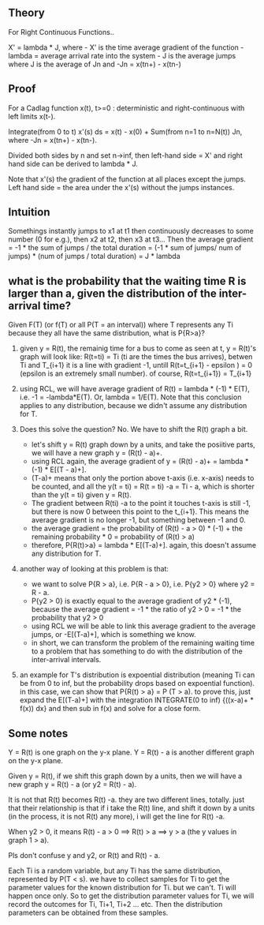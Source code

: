 Theory
--------------------

For Right Continuous Functions..

X' = lambda * J, where
	- X' is the time average gradient of the function
	- lambda = average arrival rate into the system
	- J is the average jumps where J is the average of Jn and -Jn = x(tn+) - x(tn-)

Proof
--------------------
For a Cadlag function x(t), t>=0 : deterministic and right-continuous with left limits x(t-).

Integrate(from 0 to t) x'(s) ds = x(t) - x(0) + Sum(from n=1 to n=N(t)) Jn, where -Jn = x(tn+) - x(tn-).

Divided both sides by n and set n->inf, then left-hand side = X' and right hand side can be derived to lambda * J.

Note that x'(s) the gradient of the function at all places except the jumps. 
Left hand side = the area under the x'(s) without the jumps instances.

Intuition
---------------------

Somethings instantly jumps to x1 at t1 then continuously decreases to some number (0 for e.g.), then x2 at t2, then x3 at t3... 
Then the average gradient = -1 * the sum of jumps / the total duration = (-1 * sum of jumps/ num of jumps) * (num of jumps / total duration) = J * lambda

what is the probability that the waiting time R is larger than a, given the distribution of the inter-arrival time?
-------------------------------------------------------------

Given F(T) (or f(T) or all P(T = an interval)) where T represents any Ti because they all have the same distribution, what is P{R>a}?

1. given y = R(t), the remainig time for a bus to come as seen at t, y = R(t)'s graph will look like: R(t=ti) = Ti (ti are the times the bus arrives), betwen Ti and T_{i+1} it is a line with gradient -1, untill R(t=t_{i+1} - epsilon ) = 0 (epsilon is an extremely small number). of course, R(t=t_{i+1}) = T_{i+1}

2. using RCL, we will have average gradient of R(t) = lambda * (-1) * E(T), i.e. -1 = -lambda*E(T). Or, lambda = 1/E(T). Note that this conclusion applies to any distribution, because we didn't assume any distribution for T.

3. Does this solve the question? No. We have to shift the R(t) graph a bit.  
	- let's shift y = R(t) graph down by a units, and take the posiitive parts, we will have a new graph y = (R(t) - a)+. 
	- using RCL again, the average gradient of y = (R(t) - a)+  = lambda * (-1) * E[(T - a)+]. 
	- (T-a)+ means that only the portion above t-axis (i.e. x-axis) needs to be counted, and all the y(t = ti) = R(t = ti) -a = Ti - a, which is shorter than the y(t = ti) given y = R(t). 
	- The gradient between R(ti) -a to the point it touches t-axis is still -1, but there is now 0 between this point to the t_{i+1}. This means the average gradient is no longer -1, but something between -1 and 0.
	- the average gradient = the probability of (R(t) - a > 0) * (-1) + the remaining probability * 0 = probability of (R(t) > a)
	- therefore, P{R(t)>a} = lambda * E[(T-a)+]. again, this doesn't assume any distribution for T.
	
4. another way of looking at this problem is that:
	- we want to solve P{R > a}, i.e. P{R - a > 0}, i.e. P{y2 > 0} where y2 = R - a. 
	- P{y2 > 0} is exactly equal to the average gradient of y2 * (-1), because the average gradient = -1 * the ratio of y2 > 0 = -1 * the probability that y2 > 0
	- using RCL we will be able to link this average gradient to the average jumps, or -E[(T-a)+], which is something we know. 
	- in short, we can transform the problem of the remaining waiting time to a problem that has something to do with the distribution of the inter-arrival intervals.

5. an example for T's distribution is expoential distribution (meaning Ti can be from 0 to inf, but the probability drops based on expoential function). in this case, we can show that P{R(t) > a} = P (T > a). to prove this, just expand the E[(T-a)+] with the integration INTEGRATE(0 to inf) {((x-a)+ * f(x)) dx} and then sub in f(x) and solve for a close form.  

Some notes
---------------------

Y = R(t) is one graph on the y-x plane. 
Y = R(t) - a is another different graph on the y-x plane.

Given y =  R(t), if we shift this graph down by a units, then we will have a new graph y = R(t) - a (or y2 = R(t) - a). 

It is not that R(t) becomes R(t) -a. they are two different lines, totally. just that their relationship is that if i take the R(t) line, and shift it down by a units (in the process, it is not R(t) any more), i will get the line for R(t) -a.

When y2 > 0, it means R(t) - a > 0 ==> R(t) > a ==> y > a (the y values in graph 1 > a).

Pls don't confuse y and y2, or R(t) and R(t) - a.


Each Ti is a random variable, but any Ti has the same distribution, represented by P(T < s). we have to collect samples for Ti to get the parameter values for the known distribution for Ti. but we can't. Ti will happen once only. So to get the distribution parameter values for Ti, we will record the outcomes for Ti, Ti+1, Ti+2 ... etc. Then the distribution parameters can be obtained from these samples. 
